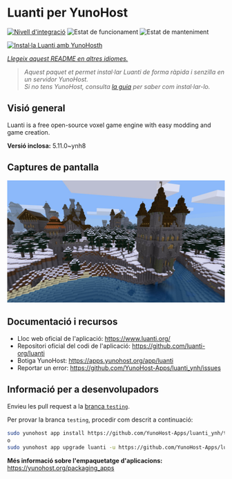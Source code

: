 <!--
N.B.: Aquest README ha estat generat automàticament per <https://github.com/YunoHost/apps/tree/master/tools/readme_generator>
NO s'ha de modificar manualment.
-->

# Luanti per YunoHost

[![Nivell d'integració](https://apps.yunohost.org/badge/integration/luanti)](https://ci-apps.yunohost.org/ci/apps/luanti/)
![Estat de funcionament](https://apps.yunohost.org/badge/state/luanti)
![Estat de manteniment](https://apps.yunohost.org/badge/maintained/luanti)

[![Instal·la Luanti amb YunoHosth](https://install-app.yunohost.org/install-with-yunohost.svg)](https://install-app.yunohost.org/?app=luanti)

*[Llegeix aquest README en altres idiomes.](./ALL_README.md)*

> *Aquest paquet et permet instal·lar Luanti de forma ràpida i senzilla en un servidor YunoHost.*  
> *Si no tens YunoHost, consulta [la guia](https://yunohost.org/install) per saber com instal·lar-lo.*

## Visió general

Luanti is a free open-source voxel game engine with easy modding and game creation.


**Versió inclosa:** 5.11.0~ynh8

## Captures de pantalla

![Captures de pantalla de Luanti](./doc/screenshots/screenshot.jpg)

## Documentació i recursos

- Lloc web oficial de l'aplicació: <https://www.luanti.org/>
- Repositori oficial del codi de l'aplicació: <https://github.com/luanti-org/luanti>
- Botiga YunoHost: <https://apps.yunohost.org/app/luanti>
- Reportar un error: <https://github.com/YunoHost-Apps/luanti_ynh/issues>

## Informació per a desenvolupadors

Envieu les pull request a la [branca `testing`](https://github.com/YunoHost-Apps/luanti_ynh/tree/testing).

Per provar la branca `testing`, procedir com descrit a continuació:

```bash
sudo yunohost app install https://github.com/YunoHost-Apps/luanti_ynh/tree/testing --debug
o
sudo yunohost app upgrade luanti -u https://github.com/YunoHost-Apps/luanti_ynh/tree/testing --debug
```

**Més informació sobre l'empaquetatge d'aplicacions:** <https://yunohost.org/packaging_apps>
